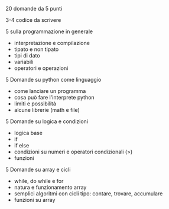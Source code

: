 20 domande da 5 punti

3-4 codice da scrivere

5 sulla programmazione in generale
- interpretazione e compilazione
- tipato e non tipato
- tipi di dato
- variabili
- operatori e operazioni

5 Domande su python come linguaggio
- come lanciare un programma
- cosa può fare l'interprete python
- limiti e possibilità
- alcune librerie (math e file)

5 Domande su logica e condizioni
- logica base
- if
- if else
- condizioni su numeri e operatori condizionali (>)
- funzioni

5 Domande su array e cicli
- while, do while e for
- natura e funzionamento array
- semplici algoritmi con cicli tipo: contare, trovare, accumulare
- funzioni su array